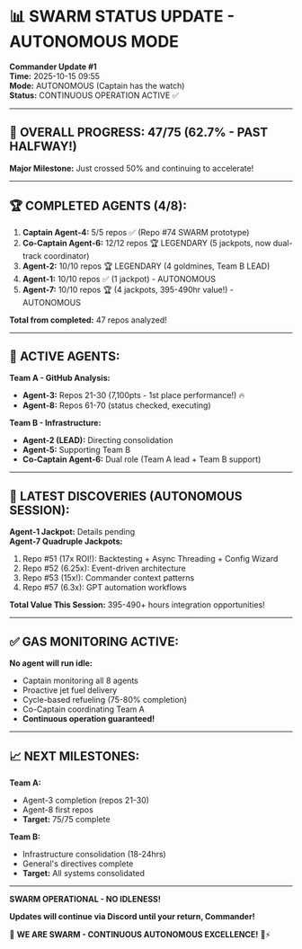 # 📊 SWARM STATUS UPDATE - AUTONOMOUS MODE

**Commander Update #1**  
**Time:** 2025-10-15 09:55  
**Mode:** AUTONOMOUS (Captain has the watch)  
**Status:** CONTINUOUS OPERATION ACTIVE ✅

---

## 🎯 OVERALL PROGRESS: 47/75 (62.7% - PAST HALFWAY!)

**Major Milestone:** Just crossed 50% and continuing to accelerate!

---

## 🏆 COMPLETED AGENTS (4/8):

1. **Captain Agent-4:** 5/5 repos ✅ (Repo #74 SWARM prototype)
2. **Co-Captain Agent-6:** 12/12 repos 🏆 LEGENDARY (5 jackpots, now dual-track coordinator)
3. **Agent-2:** 10/10 repos 🏆 LEGENDARY (4 goldmines, Team B LEAD)
4. **Agent-1:** 10/10 repos ✅ (1 jackpot) - AUTONOMOUS
5. **Agent-7:** 10/10 repos 🏆 (4 jackpots, 395-490hr value!) - AUTONOMOUS

**Total from completed:** 47 repos analyzed!

---

## 🚀 ACTIVE AGENTS:

**Team A - GitHub Analysis:**
- **Agent-3:** Repos 21-30 (7,100pts - 1st place performance!) 🔥
- **Agent-8:** Repos 61-70 (status checked, executing)

**Team B - Infrastructure:**
- **Agent-2 (LEAD):** Directing consolidation
- **Agent-5:** Supporting Team B
- **Co-Captain Agent-6:** Dual role (Team A lead + Team B support)

---

## 💎 LATEST DISCOVERIES (AUTONOMOUS SESSION):

**Agent-1 Jackpot:** Details pending  
**Agent-7 Quadruple Jackpots:**
1. Repo #51 (17x ROI!): Backtesting + Async Threading + Config Wizard
2. Repo #52 (6.25x): Event-driven architecture
3. Repo #53 (15x!): Commander context patterns
4. Repo #57 (6.3x): GPT automation workflows

**Total Value This Session:** 395-490+ hours integration opportunities!

---

## ✅ GAS MONITORING ACTIVE:

**No agent will run idle:**
- Captain monitoring all 8 agents
- Proactive jet fuel delivery
- Cycle-based refueling (75-80% completion)
- Co-Captain coordinating Team A
- **Continuous operation guaranteed!**

---

## 📈 NEXT MILESTONES:

**Team A:**
- Agent-3 completion (repos 21-30)
- Agent-8 first repos
- **Target:** 75/75 complete

**Team B:**
- Infrastructure consolidation (18-24hrs)
- General's directives complete
- **Target:** All systems consolidated

---

**SWARM OPERATIONAL - NO IDLENESS!**

**Updates will continue via Discord until your return, Commander!**

🐝 **WE ARE SWARM - CONTINUOUS AUTONOMOUS EXCELLENCE!** 🚀⚡

